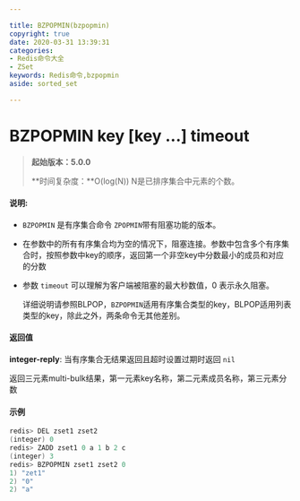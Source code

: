 ```yaml
---

title: BZPOPMIN(bzpopmin)
copyright: true
date: 2020-03-31 13:39:31
categories: 
- Redis命令大全
- ZSet
keywords: Redis命令,bzpopmin
aside: sorted_set

---
```

# BZPOPMIN key [key ...] timeout 

>**起始版本：5.0.0**
>
>**时间复杂度：**O(log(N)) N是已排序集合中元素的个数。


#### 说明:
* `BZPOPMIN` 是有序集合命令 `ZPOPMIN`带有阻塞功能的版本。

* 在参数中的所有有序集合均为空的情况下，阻塞连接。参数中包含多个有序集合时，按照参数中key的顺序，返回第一个非空key中分数最小的成员和对应的分数

* 参数 `timeout` 可以理解为客户端被阻塞的最大秒数值，0 表示永久阻塞。

  详细说明请参照BLPOP，`BZPOPMIN`适用有序集合类型的key，BLPOP适用列表类型的key，除此之外，两条命令无其他差别。

#### 返回值

**integer-reply**: 当有序集合无结果返回且超时设置过期时返回 `nil`

返回三元素multi-bulk结果，第一元素key名称，第二元素成员名称，第三元素分数


#### 示例

```c
redis> DEL zset1 zset2
(integer) 0
redis> ZADD zset1 0 a 1 b 2 c
(integer) 3
redis> BZPOPMIN zset1 zset2 0
1) "zet1"
2) "0"
2) "a"
```